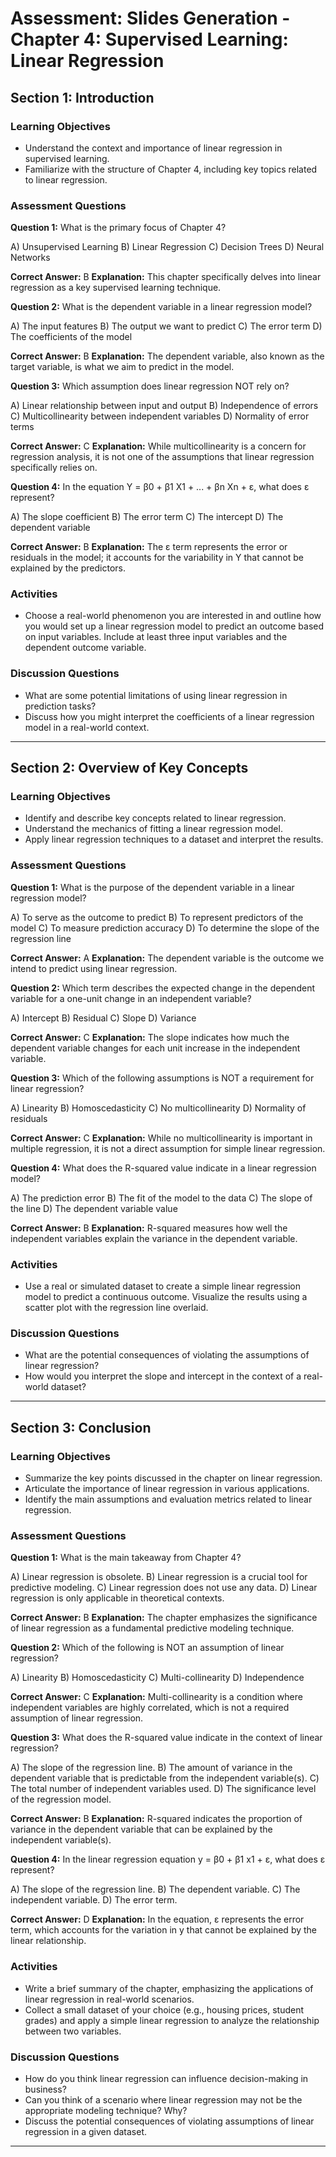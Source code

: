 # Assessment: Slides Generation - Chapter 4: Supervised Learning: Linear Regression

## Section 1: Introduction

### Learning Objectives
- Understand the context and importance of linear regression in supervised learning.
- Familiarize with the structure of Chapter 4, including key topics related to linear regression.

### Assessment Questions

**Question 1:** What is the primary focus of Chapter 4?

  A) Unsupervised Learning
  B) Linear Regression
  C) Decision Trees
  D) Neural Networks

**Correct Answer:** B
**Explanation:** This chapter specifically delves into linear regression as a key supervised learning technique.

**Question 2:** What is the dependent variable in a linear regression model?

  A) The input features
  B) The output we want to predict
  C) The error term
  D) The coefficients of the model

**Correct Answer:** B
**Explanation:** The dependent variable, also known as the target variable, is what we aim to predict in the model.

**Question 3:** Which assumption does linear regression NOT rely on?

  A) Linear relationship between input and output
  B) Independence of errors
  C) Multicollinearity between independent variables
  D) Normality of error terms

**Correct Answer:** C
**Explanation:** While multicollinearity is a concern for regression analysis, it is not one of the assumptions that linear regression specifically relies on.

**Question 4:** In the equation Y = β0 + β1 X1 + ... + βn Xn + ε, what does ε represent?

  A) The slope coefficient
  B) The error term
  C) The intercept
  D) The dependent variable

**Correct Answer:** B
**Explanation:** The ε term represents the error or residuals in the model; it accounts for the variability in Y that cannot be explained by the predictors.

### Activities
- Choose a real-world phenomenon you are interested in and outline how you would set up a linear regression model to predict an outcome based on input variables. Include at least three input variables and the dependent outcome variable.

### Discussion Questions
- What are some potential limitations of using linear regression in prediction tasks?
- Discuss how you might interpret the coefficients of a linear regression model in a real-world context.

---

## Section 2: Overview of Key Concepts

### Learning Objectives
- Identify and describe key concepts related to linear regression.
- Understand the mechanics of fitting a linear regression model.
- Apply linear regression techniques to a dataset and interpret the results.

### Assessment Questions

**Question 1:** What is the purpose of the dependent variable in a linear regression model?

  A) To serve as the outcome to predict
  B) To represent predictors of the model
  C) To measure prediction accuracy
  D) To determine the slope of the regression line

**Correct Answer:** A
**Explanation:** The dependent variable is the outcome we intend to predict using linear regression.

**Question 2:** Which term describes the expected change in the dependent variable for a one-unit change in an independent variable?

  A) Intercept
  B) Residual
  C) Slope
  D) Variance

**Correct Answer:** C
**Explanation:** The slope indicates how much the dependent variable changes for each unit increase in the independent variable.

**Question 3:** Which of the following assumptions is NOT a requirement for linear regression?

  A) Linearity
  B) Homoscedasticity
  C) No multicollinearity
  D) Normality of residuals

**Correct Answer:** C
**Explanation:** While no multicollinearity is important in multiple regression, it is not a direct assumption for simple linear regression.

**Question 4:** What does the R-squared value indicate in a linear regression model?

  A) The prediction error
  B) The fit of the model to the data
  C) The slope of the line
  D) The dependent variable value

**Correct Answer:** B
**Explanation:** R-squared measures how well the independent variables explain the variance in the dependent variable.

### Activities
- Use a real or simulated dataset to create a simple linear regression model to predict a continuous outcome. Visualize the results using a scatter plot with the regression line overlaid.

### Discussion Questions
- What are the potential consequences of violating the assumptions of linear regression?
- How would you interpret the slope and intercept in the context of a real-world dataset?

---

## Section 3: Conclusion

### Learning Objectives
- Summarize the key points discussed in the chapter on linear regression.
- Articulate the importance of linear regression in various applications.
- Identify the main assumptions and evaluation metrics related to linear regression.

### Assessment Questions

**Question 1:** What is the main takeaway from Chapter 4?

  A) Linear regression is obsolete.
  B) Linear regression is a crucial tool for predictive modeling.
  C) Linear regression does not use any data.
  D) Linear regression is only applicable in theoretical contexts.

**Correct Answer:** B
**Explanation:** The chapter emphasizes the significance of linear regression as a fundamental predictive modeling technique.

**Question 2:** Which of the following is NOT an assumption of linear regression?

  A) Linearity
  B) Homoscedasticity
  C) Multi-collinearity
  D) Independence

**Correct Answer:** C
**Explanation:** Multi-collinearity is a condition where independent variables are highly correlated, which is not a required assumption of linear regression.

**Question 3:** What does the R-squared value indicate in the context of linear regression?

  A) The slope of the regression line.
  B) The amount of variance in the dependent variable that is predictable from the independent variable(s).
  C) The total number of independent variables used.
  D) The significance level of the regression model.

**Correct Answer:** B
**Explanation:** R-squared indicates the proportion of variance in the dependent variable that can be explained by the independent variable(s).

**Question 4:** In the linear regression equation y = β0 + β1 x1 + ε, what does ε represent?

  A) The slope of the regression line.
  B) The dependent variable.
  C) The independent variable.
  D) The error term.

**Correct Answer:** D
**Explanation:** In the equation, ε represents the error term, which accounts for the variation in y that cannot be explained by the linear relationship.

### Activities
- Write a brief summary of the chapter, emphasizing the applications of linear regression in real-world scenarios.
- Collect a small dataset of your choice (e.g., housing prices, student grades) and apply a simple linear regression to analyze the relationship between two variables.

### Discussion Questions
- How do you think linear regression can influence decision-making in business?
- Can you think of a scenario where linear regression may not be the appropriate modeling technique? Why?
- Discuss the potential consequences of violating assumptions of linear regression in a given dataset.

---

